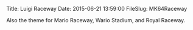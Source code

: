 Title: Luigi Raceway
Date: 2015-06-21 13:59:00
FileSlug: MK64Raceway

Also the theme for Mario Raceway, Wario Stadium, and Royal Raceway.
